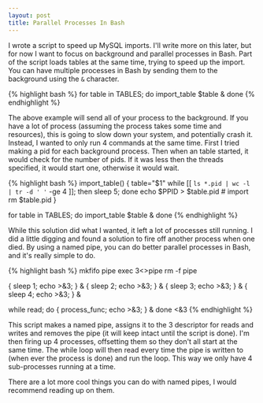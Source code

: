 ```yaml
---
layout: post
title: Parallel Processes In Bash
---
```

I wrote a script to speed up MySQL imports. I'll write more on this later, but for now I want to focus on background and parallel processes in Bash. Part of the script loads tables at the same time, trying to speed up the import. You can have multiple processes in Bash by sending them to the background using the `&` character.

{% highlight bash %}
for table in TABLES; do
	import_table $table &
done
{% endhighlight %}

The above example will send all of your process to the background. If you have a lot of process (assuming the process takes some time and resources), this is going to slow down your system, and potentially crash it. Instead, I wanted to only run 4 commands at the same time. First I tried making a pid for each background process. Then when an table started, it would check for the number of pids. If it was less then the threads specified, it would start one, otherwise it would wait.

{% highlight bash %}
import_table() {
	table="$1"
	while [[ `ls *.pid | wc -l | tr -d ' '` -ge 4 ]]; then sleep 5; done
	echo $PPID > $table.pid
	# import
	rm $table.pid
}

for table in TABLES; do
	import_table $table &
done
{% endhighlight %}

While this solution did what I wanted, it left a lot of processes still running. I did a little digging and found a solution to fire off another process when one died. By using a named pipe, you can do better parallel processes in Bash, and it's really simple to do.

{% highlight bash %}
mkfifo pipe
exec 3<>pipe
rm -f pipe

{ sleep 1; echo >&3; } &
{ sleep 2; echo >&3; } &
{ sleep 3; echo >&3; } &
{ sleep 4; echo >&3; } &

while read; do
	{ process_func; echo >&3; } &
done <&3
{% endhighlight %}

This script makes a named pipe, assigns it to the 3 descriptor for reads and writes and removes the pipe (it will keep intact until the script is done). I'm then firing up 4 processes, offsetting them so they don't all start at the same time. The while loop will then read every time the pipe is written to (when ever the process is done) and run the loop. This way we only have 4 sub-processes running at a time.

There are a lot more cool things you can do with named pipes, I would recommend reading up on them.
